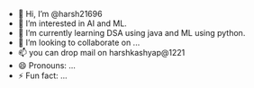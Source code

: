- 👋 Hi, I’m @harsh21696
- 👀 I’m interested in AI and ML.
- 🌱 I’m currently learning DSA using java and ML using python.
- 💞️ I’m looking to collaborate on ...
- 📫 you can drop mail on harshkashyap@1221
- 😄 Pronouns: ...
- ⚡ Fun fact: ...

<!---
harsh21696/harsh21696 is a ✨ special ✨ repository because its `README.md` (this file) appears on your GitHub profile.
You can click the Preview link to take a look at your changes.
--->
